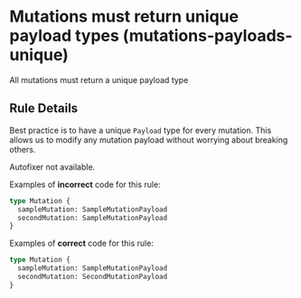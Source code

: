 # Mutations must return unique payload types (mutations-payloads-unique)

All mutations must return a unique payload type

## Rule Details

Best practice is to have a unique `Payload` type for every mutation. This allows us to
modify any mutation payload without worrying about breaking others.

Autofixer not available.

Examples of **incorrect** code for this rule:

```graphql
type Mutation {
  sampleMutation: SampleMutationPayload
  secondMutation: SampleMutationPayload
}
```

Examples of **correct** code for this rule:

```graphql
type Mutation {
  sampleMutation: SampleMutationPayload
  secondMutation: SecondMutationPayload
}
```
